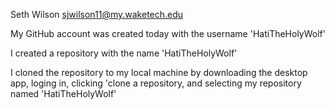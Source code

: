 Seth Wilson sjwilson11@my.waketech.edu

My GitHub account was created today with the username 'HatiTheHolyWolf'

I created a repository with the name 'HatiTheHolyWolf'

I cloned the repository to my local machine by downloading the desktop app, loging in, clicking 'clone a repository, and selecting my repository named 'HatiTheHolyWolf'